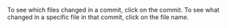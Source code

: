 To see which files changed in a commit, click on the commit. To see what changed in a specific file in that commit, click on the file name.

<pic src="images/sourcetree_1.png" height="220" />
<p/>
